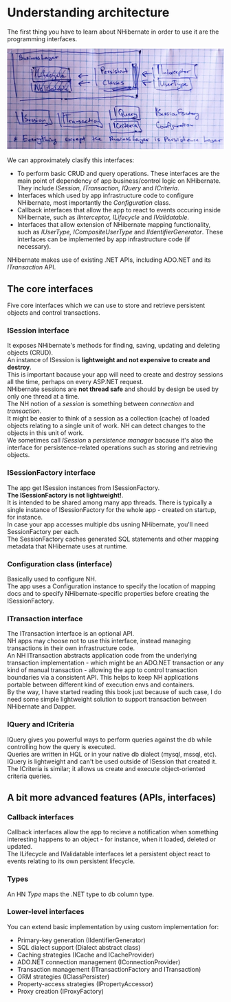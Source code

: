 # Understanding architecture
The first thing you have to learn about NHibernate in order to use it are the programming interfaces.  

![basic-architecture](https://github.com/omelianlevkovych/ORM-sandbox/blob/main/NHibernate/notes/images/understand-architecture.jpg)


We can approximately clasify this interfaces:
* To perform basic CRUD and query operations. These interfaces are the main point of dependency of app business/control logic on NHibernate.  
They include _ISession, ITransaction, IQuery_ and _ICriteria_.
* Interfaces which used by app infrastructure code to configure NHibernate, most importantly the _Configuration_ class.
* Callback interfaces that allow the app to react to events occuring inside NHibernate, such as _IInterceptor, ILifecycle_ and _IValidatable_.
* Interfaces that allow extension of NHibernate mapping functionality, such as _IUserType,
ICompositeUserType_ and _IIdentifierGenerator_. These interfaces can be implemented by app infrastructure code (if necessary).

NHibernate makes use of existing .NET APIs, including ADO.NET and its _ITransaction_ API.
## The core interfaces
Five core interfaces which we can use to store and retrieve persistent objects and control transactions.
### ISession interface
It exposes NHibernate's methods for finding, saving, updating and deleting objects (CRUD).  
An instance of ISession is **lightweight and not expensive to create and destroy**.  
This is important bacause your app will need to create and destroy sessions all the time, perhaps on every ASP.NET request.  
NHibernate sessions are **not thread safe** and should by design be used by only one thread at a time.  
The NH notion of a _session_ is something between _connection_ and _transaction_.  
It might be easier to think of a session as a collection (cache) of loaded objects relating to a single unit of work. NH can detect changes to the objects in this unit of work.  
We sometimes call _ISession_ a _persistence manager_ bacause it's also the interface for persistence-related operations such as storing and retrieving objects.
### ISessionFactory interface
The app get ISession instances from ISessionFactory.  
**The ISessionFactory is not lightweight!**.  
It is intended to be shared among many app threads. There is typically a single instance of ISessionFactory for the whole app - created on startup, for instance.  
In case your app accesses multiple dbs usning NHibernate, you'll need SessionFactory per each.  
The SessionFactory caches generated SQL statements and other mapping metadata that NHibernate uses at runtime.
### Configuration class (interface)
Basically used to configure NH.  
The app uses a Configuration instance to specify the location of mapping docs and to specify NHibernate-specific properties before creating the ISessionFactory.
### ITransaction interface
The ITransaction interface is an optional API.  
NH apps may choose not to use this interface, instead managing transactions in their own infrastructure code.  
An NH ITransaction abstracts application code from the underlying transaction implementation - which might be an ADO.NET transaction or any kind of manual transaction - allowing the app to control transaction boundaries via a consistent API. This helps to keep NH applications portable between different kind of execution envs and containers.  
By the way, I have started reading this book just because of such case, I do need some simple lightweight solution to support transaction between NHibernate and Dapper.  
### IQuery and ICriteria
IQuery gives you powerful ways to perform queries against the db while controlling how the query is executed.  
Queries are written in HQL or in your native db dialect (mysql, mssql, etc).  
IQuery is lightweight and can't be used outside of ISession that created it.  
The ICriteria is similar; it allows us create and execute object-oriented criteria queries.
## A bit more advanced features (APIs, interfaces)
### Callback interfaces
Callback interfaces allow the app to recieve a notification when something interesting happens to an object - for instance, when it loaded, deleted or updated.  
The ILifecycle and IValidatable interfaces let a persistent object react to events relating to its own persistent lifecycle.  
### Types
An HN _Type_ maps the .NET type to db column type.
### Lower-level interfaces
You can extend basic implementation by using custom implementation for:
* Primary-key generation (IIdentifierGenerator)
* SQL dialect support (Dialect abstract class)
* Caching strategies (ICache and ICacheProvider)
* ADO.NET connection management (IConnectionProvider)
* Transaction management (ITransactionFactory and ITransaction)
* ORM strategies (IClassPersister)
* Property-access strategies (IPropertyAccessor)
* Proxy creation (IProxyFactory)
